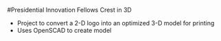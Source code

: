 #Presidential Innovation Fellows Crest in 3D

- Project to convert a 2-D logo into an optimized 3-D model for printing
- Uses OpenSCAD to create model
